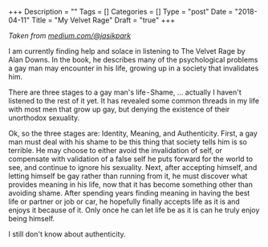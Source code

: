 +++
Description = ""
Tags = []
Categories = []
Type = "post"
Date = "2018-04-11"
Title = "My Velvet Rage"
Draft = "true"
+++

*Taken from [medium.com/@jasikpark](https://medium.com/@jasikpark)*

I am currently finding help and solace in listening to The Velvet Rage by Alan Downs. In the book, he describes many of the psychological problems a gay man may encounter in his life, growing up in a society that invalidates him.

There are three stages to a gay man's life - Shame, … actually I haven't listened to the rest of it yet. It has revealed some common threads in my life with most men that grow up gay, but denying the existence of their unorthodox sexuality. 

Ok, so the three stages are: Identity, Meaning, and Authenticity. First, a gay man must deal with his shame to be this thing that society tells him is so terrible. He may choose to either avoid the invalidation of self, or compensate with validation of a false self he puts forward for the world to see, and continue to ignore his sexuality. Next, after accepting himself, and letting himself be gay rather than running from it, he must discover what provides meaning in his life, now that it has become something other than avoiding shame. After spending years finding meaning in having the best life or partner or job or car, he hopefully finally accepts life as it is and enjoys it because of it. Only once he can let life be as it is can he truly enjoy being himself. 

I still don't know about authenticity.